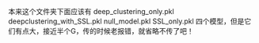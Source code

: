 本来这个文件夹下面应该有
deep_clustering_only.pkl <br>   deepclustering_with_SSL.pkl  null_model.pkl   SSL_only.pkl
四个模型，但是它们有点大，接近半个G，传的时候老报错，就省略不传了吧！
